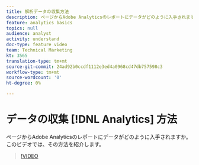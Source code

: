 ```yaml
---
title: 解析データの収集方法
description: ページからAdobe Analyticsのレポートにデータがどのように入手されますか。 このビデオでは、その方法を紹介します。
feature: analytics basics
topics: null
audience: analyst
activity: understand
doc-type: feature video
team: Technical Marketing
kt: 3565
translation-type: tm+mt
source-git-commit: 24ad92b0ccdf1112e3ed4a0968cd47db757598c3
workflow-type: tm+mt
source-wordcount: '0'
ht-degree: 0%

---
```



# データの収集 [!DNL Analytics] 方法

ページからAdobe Analyticsのレポートにデータがどのように入手されますか。 このビデオでは、その方法を紹介します。

>[!VIDEO](https://video.tv.adobe.com/v/28768/?quality=12)
